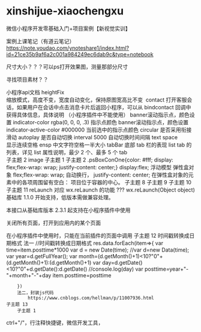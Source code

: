 # xinshijue-xiaochengxu
微信小程序开发零基础入门+项目案例【新视觉实训】



案例上课笔记（有道云笔记）
	https://note.youdao.com/ynoteshare1/index.html?id=21ce35b9af6a2c001a984249ec6dab9c&type=notebook

尺寸大小？？？可以ps打开效果图，测量那部分尺寸

寻找项目素材？？

小程序api文档
	heightFix	
缩放模式，高度不变，宽度自动变化，保持原图宽高比不变
		<image mode="heightFix" src=""></image>
	contact	
打开客服会话，如果用户在会话中点击消息卡片后返回小程序，可以从 bindcontact 回调中获得具体信息，具体说明 （小程序插件中不能使用）
	banner滚动指示点，颜色设置
		indicator-color
rgba(0, 0, 0, .3)
指示点颜色
			banner滚动指示点，颜色设置
		indicator-active-color
#000000	
当前选中的指示点颜色
		circular
是否采用衔接滑动
		autoplay
是否自动切换
			interval
5000
自动切换时间间隔
		<swiper indicator-dots indicator-color="rgba(255,255,255,0.5)" indicator-active-color="#fff" circular autoplay interval="4000">
	text
space	
显示连续空格
ensp 中文字符空格一半大小
	tabBar
底部 tab 栏的表现
		list
tab 的列表，详见 list 属性说明，最少 2 个、最多 5 个 tab	
			子主题 2
	image
		子主题 1
		子主题 2
	.psBoxConOne{color: #fff; 
display: flex;flex-wrap: wrap;
justify-content: center;}
		display:flex;
浮动模型
弹性盒对象
			flex;flex-wrap: wrap;
自动换行，
				justify-content: center;
在弹性盒对象的元素中的各项周围留有空白：
项目位于容器的中心。
	子主题 8
	子主题 9
	子主题 10
	子主题 11
reLaunch	对应 wx.reLaunch 的功能 ???
		wx.reLaunch(Object object)
基础库 1.1.0 开始支持，低版本需做兼容处理。

本接口从基础库版本 2.3.1 起支持在小程序插件中使用

关闭所有页面，打开到应用内的某个页面

在小程序插件中使用时，只能在当前插件的页面中调用
	子主题 12
时间戳转换成日期格式
		法一
			//时间戳转换成日期格式
        res.data.forEach(item=>{
          var time=item.posttime*1000
          var d = new Date(time);
          //var d=new Data(time); 
          var year=d.getFullYear();
          var month=(d.getMonth()+1)<10?"0"+(d.getMonth()+1):(d.getMonth()+1)
          var day=d.getDate()<10?"0"+d.getDate():d.getDate()
          //console.log(day)
          var posttime=year+"-"+month+"-"+day
          item.posttime=posttime

        })
		法二，封装js代码
			https://www.cnblogs.com/hellman/p/11007936.html
	子主题 13
		子主题 1

ctrl+"/"，行注释快捷键，微信开发工具，


       

        
